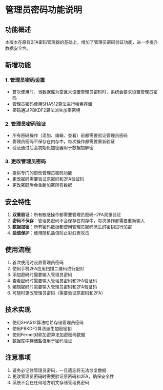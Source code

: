 # 管理员密码功能说明

## 功能概述

本版本在原有2FA密码管理器的基础上，增加了管理员密码验证功能，进一步提升数据安全性。

## 新增功能

### 1. 管理员密码设置
- 首次使用时，当数据库为空且未设置管理员密码时，系统会要求设置管理员密码
- 管理员密码使用SHA512算法进行哈希存储
- 密码通过PBKDF2算法派生加密密钥

### 2. 管理员密码验证
- 所有密码操作（添加、编辑、查看）前都需要验证管理员密码
- 管理员密码不保存在内存中，每次操作都需要重新验证
- 验证通过后会初始化加密器用于数据加解密

### 3. 更改管理员密码
- 提供专门的更改管理员密码功能
- 更改密码需要验证原密码和2FA验证码
- 更改密码后会重新加密所有数据

## 安全特性

1. **双重验证**：所有敏感操作都需要管理员密码+2FA双重验证
2. **密码不保存**：管理员密码不会保存在内存中，每次操作都需要重新输入
3. **数据加密**：所有密码数据都使用管理员密码派生的密钥进行加密
4. **盐值保护**：使用随机盐值防止彩虹表攻击

## 使用流程

1. 首次使用时设置管理员密码
2. 使用手机2FA应用扫描二维码进行配对
3. 添加密码时需要输入管理员密码
4. 查看密码时需要输入管理员密码和2FA验证码
5. 编辑密码时需要输入管理员密码和2FA验证码
6. 可随时更改管理员密码（需要验证原密码和2FA）

## 技术实现

- 使用SHA512算法哈希存储管理员密码
- 使用PBKDF2算法派生加密密钥
- 使用Fernet对称加密算法加密密码数据
- 数据库中存储盐值用于密码验证

## 注意事项

1. 请务必记住管理员密码，一旦遗忘将无法恢复数据
2. 更改管理员密码时需要验证原密码和2FA，确保安全性
3. 系统不会在任何地方明文存储管理员密码
